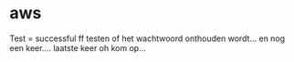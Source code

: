 # aws
Test = successful
ff testen of het wachtwoord onthouden wordt...
en nog een keer....
laatste keer
oh kom op...